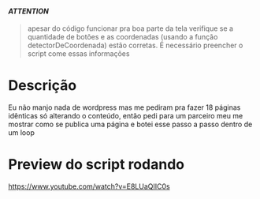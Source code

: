 ﻿#### ***ATTENTION***
>apesar do código funcionar pra boa parte da tela verifique se a quantidade de botões e as coordenadas (usando a função detectorDeCoordenada) estão corretas. É necessário preencher o script come essas informações

# Descrição
<p>
Eu não manjo nada de wordpress mas me pediram pra fazer 18 páginas idênticas só alterando o conteúdo, então pedi para um parceiro meu me mostrar como se publica uma página e botei esse passo a passo dentro de um loop

# Preview do script rodando
https://www.youtube.com/watch?v=E8LUaQIIC0s